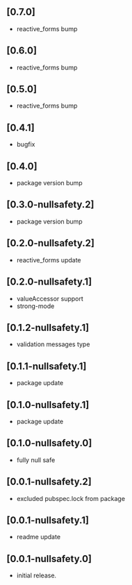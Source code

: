 ## [0.7.0]
* reactive_forms bump

## [0.6.0]
* reactive_forms bump
 
## [0.5.0]
* reactive_forms bump
 
## [0.4.1]
* bugfix
 
## [0.4.0]
* package version bump

## [0.3.0-nullsafety.2]
* package version bump

## [0.2.0-nullsafety.2]
* reactive_forms update

## [0.2.0-nullsafety.1]
* valueAccessor support
* strong-mode

## [0.1.2-nullsafety.1]
* validation messages type

## [0.1.1-nullsafety.1]
* package update

## [0.1.0-nullsafety.1]
* package update

## [0.1.0-nullsafety.0]
* fully null safe

## [0.0.1-nullsafety.2]
* excluded pubspec.lock from package

## [0.0.1-nullsafety.1]
* readme update

## [0.0.1-nullsafety.0]
* initial release.
